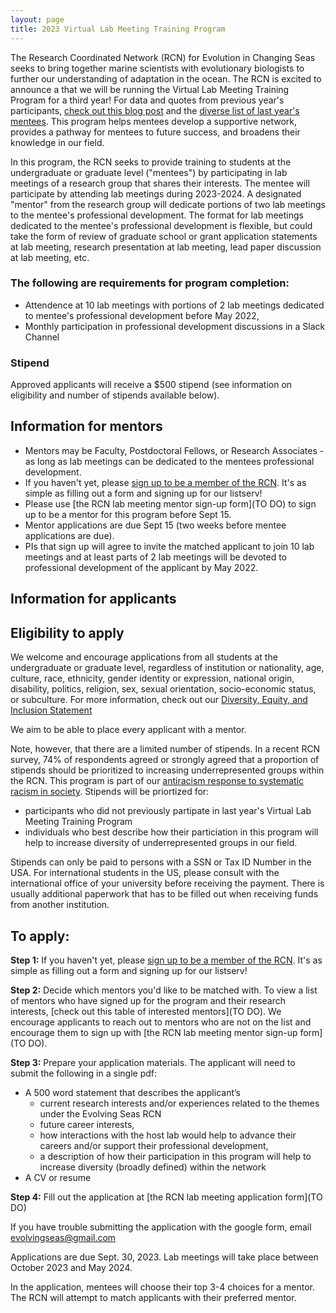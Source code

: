 ```yaml
---
layout: page
title: 2023 Virtual Lab Meeting Training Program
---
```


The Research Coordinated Network (RCN) for Evolution in Changing Seas seeks to bring together marine scientists with evolutionary biologists to further our understanding of adaptation in the ocean. 
The RCN is excited to announce a that we will be running the Virtual Lab Meeting Training Program for a third year! For data and quotes from previous year's participants, [check out this blog post](https://rcn-ecs.github.io/2021-08-08-VirtualLabMeetingProgramResults/) and the [diverse list of last year's mentees](https://github.com/RCN-ECS/rcn-ecs.github.io/blob/master/RCNmentees.md). 
This program helps mentees develop a supportive network, provides a pathway for mentees to future success, and broadens their knowledge in our field. 

In this program, the RCN seeks to provide training to students at the undergraduate or graduate level ("mentees")
by participating in lab meetings of a research group that shares their interests. The mentee will participate by attending
lab meetings during 2023-2024.
A designated "mentor" from the research group will dedicate portions of two lab meetings 
to the mentee's professional development. The format for lab meetings dedicated to the mentee's professional development is flexible, but
could take the form of review of graduate school or grant application statements at lab meeting, 
research presentation at lab meeting, lead paper discussion at lab meeting, etc.

### The following are requirements for program completion:
- Attendence at 10 lab meetings with portions of 2 lab meetings dedicated to mentee's professional development before May 2022, 
- Monthly participation in professional development discussions in a Slack Channel

### Stipend
Approved applicants will receive a $500 stipend (see information on eligibility and number of stipends available below). 


## Information for mentors

* Mentors may be Faculty, Postdoctoral Fellows, or Research Associates - as long as lab meetings can be dedicated to the mentees professional development.
* If you haven't yet, please [sign up to be a member of the RCN](https://rcn-ecs.github.io/howtojoin/). It's as simple as filling out a form and signing up for our listserv!
* Please use [the RCN lab meeting mentor sign-up form](TO DO) to sign up to be a mentor for this program before Sept 15. 
* Mentor applications are due Sept 15 (two weeks before mentee applications are due).
* PIs that sign up will agree to invite the matched applicant to join 10 lab meetings and at  least parts of 2 lab meetings will be devoted to professional development of the applicant by May 2022. 

## Information for applicants

## Eligibility to apply

We welcome and encourage applications from all students at the undergraduate or graduate level, regardless of institution or nationality, age, culture, race, 
ethnicity, gender identity or expression, national origin, disability, politics, 
religion, sex, sexual orientation, socio-economic status, or subculture. For more information, check
out our [Diversity, Equity, and Inclusion Statement](https://rcn-ecs.github.io/DEI/)

We aim to be able to place every applicant with a mentor. 

Note, however, that there are a limited number of stipends. In a recent RCN survey, 74% of respondents agreed or strongly agreed that a proportion of stipends should be prioritized to increasing underrepresented groups within the RCN. This program is part of our [antiracism response to systematic racism in society](https://rcn-ecs.github.io/Antiracism/). Stipends will be priortized for:
* participants who did not previously partipate in last year's Virtual Lab Meeting Training Program
* individuals who best describe how their particiation in this program will help to increase diversity of underrepresented groups in our field. 

Stipends can only be paid to persons with a SSN or Tax ID Number in the USA. For international students in the US, please consult with the international office of your university before receiving the payment. There is usually additional paperwork that has to be filled out when receiving funds from another institution.

## To apply:

**Step 1:** If you haven't yet, please [sign up to be a member of the RCN](https://rcn-ecs.github.io/howtojoin/). It's as simple as filling out a form and signing up for our listserv!

**Step 2:** Decide which mentors you'd like to be matched with. 
To view a list of mentors who have signed up for the program and their research interests, 
[check out this table of interested mentors](TO DO). We encourage applicants to reach out to mentors who are not on the list and 
encourage them to sign up with [the RCN lab meeting mentor sign-up form](TO DO).

**Step 3:** Prepare your application materials. The applicant will need to submit the following in a single pdf:
* A 500 word statement that describes the applicant’s 
  * current research interests and/or experiences related to the themes under the Evolving Seas RCN
  * future career interests, 
  * how interactions with the host lab would help to advance their careers and/or support their professional development, 
  * a description of how their participation in this program will help to increase diversity (broadly defined) within the network
* A CV or resume

**Step 4:** Fill out the application at [the RCN lab meeting application form](TO DO)

If you have trouble submitting the application with the google form, email evolvingseas@gmail.com

Applications are due Sept. 30, 2023. Lab meetings will take place between October 2023 and May 2024.

In the application, mentees will choose their top 3-4 choices for a mentor. The RCN will attempt to match applicants with their preferred mentor.


